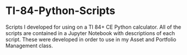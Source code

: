 # TI-84-Python-Scripts
Scripts I developed for using on a TI 84+ CE Python calculator. All of the scripts are contained in a Jupyter Notebook with descriptions of each script. These were developed in order to use in my Asset and Portfolio Management class.
